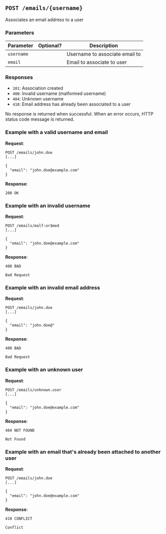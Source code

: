 ## `POST /emails/{username}`

Associates an email address to a user

### Parameters

| Parameter  | Optional?    | Description                       |
|------------|--------------|-----------------------------------|
| `username` |              | Username to associate email to    |
| `email`    |              | Email to associate to user        |

### Responses

- `201`: Association created
- `400`: Invalid username (malformed username)
- `404`: Unknown username
- `410`: Email address has already been associated to a user

No response is returned when successful. When an error occurs, HTTP status code message is returned.


### Example with a valid username and email

**Request**:

```
POST /emails/john.doe
[...]

{
  "email": "john.doe@example.com"
}
```

**Response**:

`
200 OK
`

### Example with an invalid username

**Request**:

```
POST /emails/malf:or$med
[...]

{
  "email": "john.doe@example.com"
}
```

**Response**:

`
400 BAD
`

```
Bad Request
```

### Example with an invalid email address

**Request**:

```
POST /emails/john.doe
[...]

{
  "email": "john.doe@"
}
```

**Response**:

`
400 BAD
`

```
Bad Request
```

### Example with an unknown user

**Request**:

```
POST /emails/unknown.user
[...]

{
  "email": "john.doe@example.com"
}
```

**Response**:

`
404 NOT FOUND
`

```
Not Found
```

### Example with an email that's already been attached to another user

**Request**:

```
POST /emails/john.doe
[...]

{
  "email": "john.doe@example.com"
}
```

**Response**:

`
410 CONFLICT
`

```
Conflict
```
